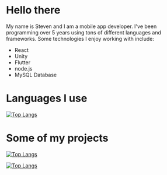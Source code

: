 # **Hello there**

My name is Steven and I am a mobile app developer. I've been programming over 5 years using tons of different languages and frameworks. Some technologies I enjoy working with include:
* React
* Unity
* Flutter
* node.js
* MySQL Database

# **Languages I use**

[![Top Langs](https://github-readme-stats.vercel.app/api/top-langs/?username=sheahann&theme=tokyonight&card_width=1000)](https://github.com/sheahann?tab=repositories)

# **Some of my projects**

[![Top Langs](https://github-readme-stats.vercel.app/api/pin/?username=sheahann&repo=Flutter-MySQL-Python&theme=tokyonight&card_width=1000)](https://github.com/anuraghazra/github-readme-stats)

[![Top Langs](https://github-readme-stats.vercel.app/api/pin/?username=sheahann&repo=Flutter-MySQL-PHP&theme=tokyonight&card_width=1000)](https://github.com/anuraghazra/github-readme-stats)
